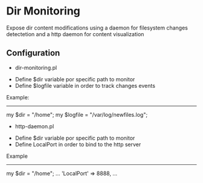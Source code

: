 # Dir Monitoring

Expose dir content modifications using a daemon for filesystem changes detectetion and a http daemon for content visualization

## Configuration

* dir-monitoring.pl
- Define $dir variable por specific path to monitor
- Define $logfile variable in order to track changes events

Example: 

  ---
  my $dir = "/home";
  my $logfile = "/var/log/newfiles.log";


* http-daemon.pl
- Define $dir variable por specific path to monitor
- Define LocalPort in order to bind to the http server


Example

  ---
  my $dir = "/home";
  ...
  'LocalPort' => 8888,
  ...

